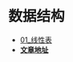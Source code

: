 # 数据结构

* [01_线性表](https://github.com/Yziyan/data_struct/tree/main/01_%E6%95%B0%E7%BB%84%26%E9%93%BE%E8%A1%A8%26%E6%A0%88%26%E9%98%9F%E5%88%97)
* [**文章地址**](https://juejin.cn/post/7159955445266776071)
